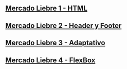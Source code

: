 ## [Mercado Liebre 1 - HTML](https://github.com/jorgitoluis/jorgeluisolea_MercadoLiebre/tree/estructuraHtml)
## [Mercado Liebre 2 - Header y Footer](https://github.com/jorgitoluis/jorgeluisolea_MercadoLiebre/tree/headerYfooter)
## [Mercado Liebre 3 - Adaptativo](https://github.com/jorgitoluis/jorgeluisolea_MercadoLiebre/tree/adaptativo)
## [Mercado Liebre 4 - FlexBox](https://github.com/jorgitoluis/jorgeluisolea_MercadoLiebre/tree/flexBox)





